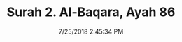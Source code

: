 ---
title       : "Surah 2. Al-Baqara, Ayah 86"
date        : 7/25/2018 2:45:34 PM
draft       : false
type        : "quran"
layout      : "compare"
BookCode    : "CMP"
SurahNumber : "2"
AyahNumber  : "86"
TotalAyah   : "286"
---
